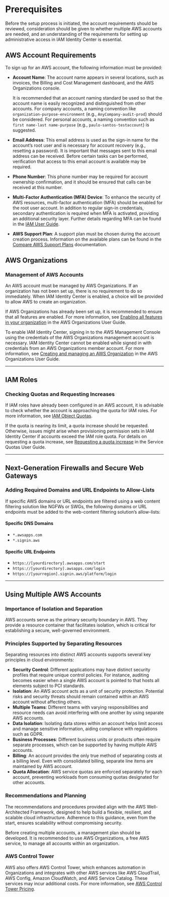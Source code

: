 # Prerequisites

Before the setup process is initiated, the account requirements should be reviewed, consideration should be given to whether multiple AWS accounts are needed, and an understanding of the requirements for setting up administrative access in IAM Identity Center is essential.

## AWS Account Requirements

To sign up for an AWS account, the following information must be provided:

- **Account Name**: The account name appears in several locations, such as invoices, the Billing and Cost Management dashboard, and the AWS Organizations console.

  It is recommended that an account naming standard be used so that the account name is easily recognized and distinguished from other accounts. For company accounts, a naming convention like `organization-purpose-environment` (e.g., `AnyCompany-audit-prod`) should be considered. For personal accounts, a naming convention such as `first name-last name-purpose` (e.g., `paulo-santos-testaccount`) is suggested.

- **Email Address**: This email address is used as the sign-in name for the account’s root user and is necessary for account recovery (e.g., resetting a password). It is important that messages sent to this email address can be received. Before certain tasks can be performed, verification that access to this email account is available may be required.

- **Phone Number**: This phone number may be required for account ownership confirmation, and it should be ensured that calls can be received at this number.

- **Multi-Factor Authentication (MFA) Device**: To enhance the security of AWS resources, multi-factor authentication (MFA) should be enabled for the root user account. In addition to regular sign-in credentials, secondary authentication is required when MFA is activated, providing an additional security layer. Further details regarding MFA can be found in the [IAM User Guide](https://docs.aws.amazon.com/IAM/latest/UserGuide/id_credentials_mfa.html#id_credentials_mfa-what-is-mfa).

- **AWS Support Plan**: A support plan must be chosen during the account creation process. Information on the available plans can be found in the [Compare AWS Support Plans](https://aws.amazon.com/premiumsupport/plans/) documentation.


## AWS Organizations

### Management of AWS Accounts

An AWS account must be managed by AWS Organizations. If an organization has not been set up, there is no requirement to do so immediately. When IAM Identity Center is enabled, a choice will be provided to allow AWS to create an organization.

If AWS Organizations has already been set up, it is recommended to ensure that all features are enabled. For more information, see [Enabling all features in your organization](https://docs.aws.amazon.com/organizations/latest/userguide/orgs_manage_org_support-all-features.html) in the AWS Organizations User Guide.

To enable IAM Identity Center, signing in to the AWS Management Console using the credentials of the AWS Organizations management account is necessary. IAM Identity Center cannot be enabled while signed in with credentials from an AWS Organizations member account. For more information, see [Creating and managing an AWS Organization](http://docs.aws.amazon.com/organizations/latest/userguide/orgs_manage_org.html) in the AWS Organizations User Guide.

---

## IAM Roles

### Checking Quotas and Requesting Increases

If IAM roles have already been configured in an AWS account, it is advisable to check whether the account is approaching the quota for IAM roles. For more information, see [IAM Object Quotas](https://docs.aws.amazon.com/IAM/latest/UserGuide/reference_iam-quotas.html#reference_iam-quotas-entities).

If the quota is nearing its limit, a quota increase should be requested. Otherwise, issues might arise when provisioning permission sets in IAM Identity Center if accounts exceed the IAM role quota. For details on requesting a quota increase, see [Requesting a quota increase](https://docs.aws.amazon.com/servicequotas/latest/userguide/request-quota-increase.html) in the Service Quotas User Guide.

---

## Next-Generation Firewalls and Secure Web Gateways

### Adding Required Domains and URL Endpoints to Allow-Lists

If specific AWS domains or URL endpoints are filtered using a web content filtering solution like NGFWs or SWGs, the following domains or URL endpoints must be added to the web-content filtering solution’s allow-lists:

#### Specific DNS Domains
- `*.awsapps.com`
- `*.signin.aws`

#### Specific URL Endpoints
- `https://[yourdirectory].awsapps.com/start`
- `https://[yourdirectory].awsapps.com/login`
- `https://[yourregion].signin.aws/platform/login`

---

## Using Multiple AWS Accounts

### Importance of Isolation and Separation

AWS accounts serve as the primary security boundary in AWS. They provide a resource container that facilitates isolation, which is critical for establishing a secure, well-governed environment.

### Principles Supported by Separating Resources

Separating resources into distinct AWS accounts supports several key principles in cloud environments:

- **Security Control**: Different applications may have distinct security profiles that require unique control policies. For instance, auditing becomes easier when a single AWS account is pointed to that hosts all elements subject to PCI standards.
- **Isolation**: An AWS account acts as a unit of security protection. Potential risks and security threats should remain contained within an AWS account without affecting others.
- **Multiple Teams**: Different teams with varying responsibilities and resource needs can avoid interfering with one another by using separate AWS accounts.
- **Data Isolation**: Isolating data stores within an account helps limit access and manage sensitive information, aiding compliance with regulations such as GDPR.
- **Business Processes**: Different business units or products often require separate processes, which can be supported by having multiple AWS accounts.
- **Billing**: An account provides the only true method of separating costs at a billing level. Even with consolidated billing, separate line items are maintained by AWS account.
- **Quota Allocation**: AWS service quotas are enforced separately for each account, preventing workloads from consuming quotas designated for other accounts.

### Recommendations and Planning

The recommendations and procedures provided align with the AWS Well-Architected Framework, designed to help build a flexible, resilient, and scalable cloud infrastructure. Adherence to this guidance, even from the start, ensures scalability without compromising security.

Before creating multiple accounts, a management plan should be developed. It is recommended to use AWS Organizations, a free AWS service, to manage all accounts within an organization.

### AWS Control Tower

AWS also offers AWS Control Tower, which enhances automation in Organizations and integrates with other AWS services like AWS CloudTrail, AWS Config, Amazon CloudWatch, and AWS Service Catalog. These services may incur additional costs. For more information, see [AWS Control Tower Pricing](https://aws.amazon.com/controltower/pricing).

